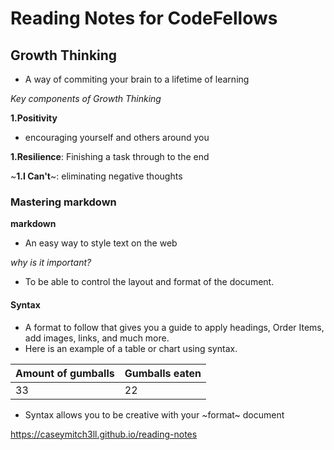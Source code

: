 # Reading Notes for CodeFellows

## Growth Thinking
  - A way of commiting your brain to a lifetime of learning
 
 *Key components of Growth Thinking* 
    
**1.Positivity**
     
- encouraging yourself and others around you 
    
**1.Resilience**: Finishing a task through to the end
        
~**1.I Can't**~:  eliminating negative thoughts 

           
           
           
           
           
           
           

### Mastering markdown
**markdown**
 - An easy way to style text on the web
 
 *why is it important?*
 
 - To be able to control the layout and format of the document.
 #### Syntax
   - A format to follow that gives you a guide to apply headings, Order Items, add images, links, and much more.
   - Here is an example of a table or chart using syntax.
   
   Amount of gumballs| Gumballs eaten
   ------------------|---------------
   33                | 22
   
   - Syntax allows you to be creative with your ~format~ document


 https://caseymitch3ll.github.io/reading-notes  
   


 
